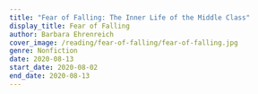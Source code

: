 ```yaml
---
title: "Fear of Falling: The Inner Life of the Middle Class"
display_title: Fear of Falling
author: Barbara Ehrenreich
cover_image: /reading/fear-of-falling/fear-of-falling.jpg
genre: Nonfiction
date: 2020-08-13
start_date: 2020-08-02
end_date: 2020-08-13
---
```

